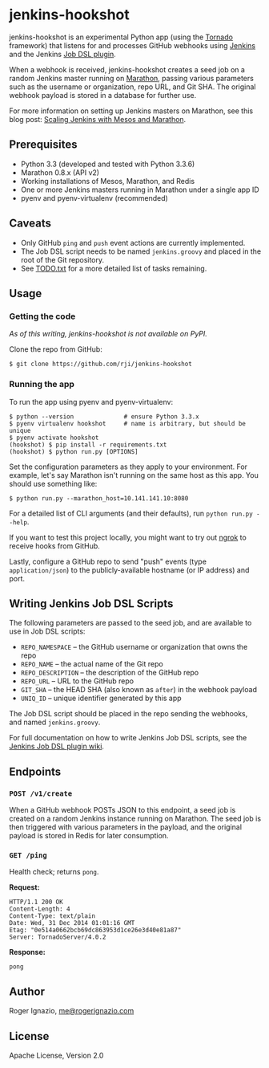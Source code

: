 # jenkins-hookshot
jenkins-hookshot is an experimental Python app (using the [Tornado][1]
framework) that listens for and processes GitHub webhooks using [Jenkins][2]
and the Jenkins [Job DSL plugin][3].

When a webhook is received, jenkins-hookshot creates a seed job on a random
Jenkins master running on [Marathon][4], passing various parameters such as
the username or organization, repo URL, and Git SHA. The original webhook
payload is stored in a database for further use.

For more information on setting up Jenkins masters on Marathon, see this blog
post: [Scaling Jenkins with Mesos and Marathon][5].


## Prerequisites
  * Python 3.3 (developed and tested with Python 3.3.6)
  * Marathon 0.8.x (API v2)
  * Working installations of Mesos, Marathon, and Redis
  * One or more Jenkins masters running in Marathon under a single app ID
  * pyenv and pyenv-virtualenv (recommended)


## Caveats
  * Only GitHub `ping` and `push` event actions are currently implemented.
  * The Job DSL script needs to be named `jenkins.groovy` and placed in the
  root of the Git repository.
  * See [TODO.txt][6] for a more detailed list of tasks remaining.


## Usage
### Getting the code
_As of this writing, jenkins-hookshot is not available on PyPI._

Clone the repo from GitHub:

```
$ git clone https://github.com/rji/jenkins-hookshot
```

### Running the app
To run the app using pyenv and pyenv-virtualenv:

```
$ python --version              # ensure Python 3.3.x
$ pyenv virtualenv hookshot     # name is arbitrary, but should be unique
$ pyenv activate hookshot
(hookshot) $ pip install -r requirements.txt
(hookshot) $ python run.py [OPTIONS]
```

Set the configuration parameters as they apply to your environment. For example,
let's say Marathon isn't running on the same host as this app. You should use
something like:

```
$ python run.py --marathon_host=10.141.141.10:8080
```

For a detailed list of CLI arguments (and their defaults), run
`python run.py --help`.

If you want to test this project locally, you might want to try out [ngrok][7]
to receive hooks from GitHub.

Lastly, configure a GitHub repo to send "push" events (type `application/json`)
to the publicly-available hostname (or IP address) and port.


## Writing Jenkins Job DSL Scripts
The following parameters are passed to the seed job, and are available to use
in Job DSL scripts:
  * `REPO_NAMESPACE` – the GitHub username or organization that owns the repo
  * `REPO_NAME` – the actual name of the Git repo
  * `REPO_DESCRIPTION` – the description of the GitHub repo
  * `REPO_URL` – URL to the GitHub repo
  * `GIT_SHA` – the HEAD SHA (also known as `after`) in the webhook payload
  * `UNIQ_ID` – unique identifier generated by this app

The Job DSL script should be placed in the repo sending the webhooks, and named
`jenkins.groovy`.

For full documentation on how to write Jenkins Job DSL scripts, see the
[Jenkins Job DSL plugin wiki][8].


## Endpoints
### `POST /v1/create`
When a GitHub webhook POSTs JSON to this endpoint, a seed job is created on a
random Jenkins instance running on Marathon. The seed job is then triggered
with various parameters in the payload, and the original payload is stored in
Redis for later consumption.

### `GET /ping`
Health check; returns `pong`.

**Request:**

```
HTTP/1.1 200 OK
Content-Length: 4
Content-Type: text/plain
Date: Wed, 31 Dec 2014 01:01:16 GMT
Etag: "0e514a0662bcb69dc863953d1ce26e3d40e81a87"
Server: TornadoServer/4.0.2
```

**Response:**

```
pong
```

## Author
Roger Ignazio, me@rogerignazio.com

## License
Apache License, Version 2.0


[1]: http://www.tornadoweb.org/en/stable/
[2]: http://jenkins-ci.org
[3]: https://wiki.jenkins-ci.org/display/JENKINS/Job+DSL+Plugin
[4]: https://mesosphere.github.io/marathon/
[5]: http://rogerignazio.com/blog/scaling-jenkins-mesos-marathon/
[6]: TODO.txt
[7]: https://ngrok.com/
[8]: https://github.com/jenkinsci/job-dsl-plugin/wiki
[9]: https://github.com/thefactory/marathon-python
